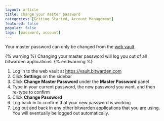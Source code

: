 ```yaml
---
layout: article
title: Change your master password
categories: [Getting Started, Account Management]
featured: false
popular: false
tags: [password, account]
---
```


Your master password can only be changed from the [web vault](https://vault.bitwarden.com).

{% warning %}
Changing your master password will log you out of all bitwarden applications.
{% endwarning %}

1. Log in to the web vault at <https://vault.bitwarden.com>
2. Click **Settings** on the sidebar 
3. Click **Change Master Password** under the **Master Password** panel
4. Type in your current password, the new password you want, and then re-type to confirm
5. Click **Change Password**
6. Log back in to confirm that your new password is working
7. Log out and back in any other bitwarden applications that you are using. You will eventually be logged out automatically.
